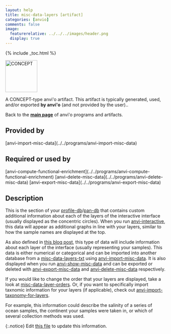 ```yaml
---
layout: help
title: misc-data-layers [artifact]
categories: [anvio]
comments: false
image:
  featurerelative: ../../../images/header.png
  display: true
---
```



{% include _toc.html %}


<img src="../../images/icons/CONCEPT.png" alt="CONCEPT" style="width:100px; border:none" />

A CONCEPT-type anvi'o artifact. This artifact is typically generated, used, and/or exported **by anvi'o** (and not provided by the user)..

Back to the **[main page](../../)** of anvi'o programs and artifacts.

## Provided by


<p style="text-align: left" markdown="1"><span class="artifact-p">[anvi-import-misc-data](../../programs/anvi-import-misc-data)</span></p>


## Required or used by


<p style="text-align: left" markdown="1"><span class="artifact-r">[anvi-compute-functional-enrichment](../../programs/anvi-compute-functional-enrichment)</span> <span class="artifact-r">[anvi-delete-misc-data](../../programs/anvi-delete-misc-data)</span> <span class="artifact-r">[anvi-export-misc-data](../../programs/anvi-export-misc-data)</span></p>


## Description

This is the section of your <span class="artifact-n">[profile-db](/help/7/artifacts/profile-db)</span>/<span class="artifact-n">[pan-db](/help/7/artifacts/pan-db)</span> that contains custom additional information about each of the layers of the interactive interface (usually displayed as the concentric circles). When you run <span class="artifact-n">[anvi-interactive](/help/7/programs/anvi-interactive)</span>, this data will appear as additional graphs in line with your layers, similar to how the sample names are displayed at the top. 

As also defined in [this blog post](http://merenlab.org/2017/12/11/additional-data-tables/#views-items-layers-orders-some-anvio-terminology), this type of data will include information about each layer of the interface (usually representing your samples). This data is either numerical or categorical and can be imported into another database from a <span class="artifact-n">[misc-data-layers-txt](/help/7/artifacts/misc-data-layers-txt)</span> using <span class="artifact-n">[anvi-import-misc-data](/help/7/programs/anvi-import-misc-data)</span>. It is also displayed when you run <span class="artifact-n">[anvi-show-misc-data](/help/7/programs/anvi-show-misc-data)</span> and can be exported or deleted with <span class="artifact-n">[anvi-export-misc-data](/help/7/programs/anvi-export-misc-data)</span> and <span class="artifact-n">[anvi-delete-misc-data](/help/7/programs/anvi-delete-misc-data)</span> respectively. 

If you would like to change the order that your layers are displayed, take a look at <span class="artifact-n">[misc-data-layer-orders](/help/7/artifacts/misc-data-layer-orders)</span>. Or, if you want to specifically import taxnomic information for your layers (if applicable), check out <span class="artifact-n">[anvi-import-taxonomy-for-layers](/help/7/programs/anvi-import-taxonomy-for-layers)</span>.

For example, this information could describe the salinity of a series of ocean samples, the continent your samples were taken in, or which of several collection methods was used. 


{:.notice}
Edit [this file](https://github.com/merenlab/anvio/tree/master/anvio/docs/artifacts/misc-data-layers.md) to update this information.

